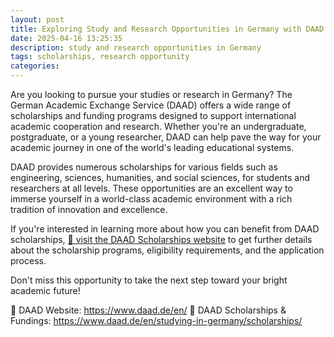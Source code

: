 ```yaml
---
layout: post
title: Exploring Study and Research Opportunities in Germany with DAAD scholarships
date: 2025-04-16 13:25:35
description: study and research opportunities in Germany
tags: scholarships, research opportunity
categories:
---
```


Are you looking to pursue your studies or research in Germany? The German Academic Exchange Service (DAAD) offers a wide range of scholarships and funding programs designed to support international academic cooperation and research. Whether you're an undergraduate, postgraduate, or a young researcher, DAAD can help pave the way for your academic journey in one of the world's leading educational systems.

DAAD provides numerous scholarships for various fields such as engineering, sciences, humanities, and social sciences, for students and researchers at all levels. These opportunities are an excellent way to immerse yourself in a world-class academic environment with a rich tradition of innovation and excellence.

If you're interested in learning more about how you can benefit from DAAD scholarships, <a href="https://www.daad.de/en/studying-in-germany/scholarships/daad-scholarships/" target="_blank">📝 visit the DAAD Scholarships website</a> to get further details about the scholarship programs, eligibility requirements, and the application process.

Don't miss this opportunity to take the next step toward your bright academic future!

📌 DAAD Website: https://www.daad.de/en/
📌 DAAD Scholarships & Fundings: https://www.daad.de/en/studying-in-germany/scholarships/
